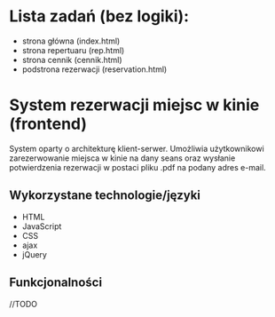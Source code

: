 # Lista zadań (bez logiki):
 * strona główna (index.html)
 * strona repertuaru (rep.html)
 * strona cennik (cennik.html)
 * podstrona rezerwacji (reservation.html)


# System rezerwacji miejsc w kinie (frontend)
System oparty o architekturę klient-serwer. Umożliwia użytkownikowi zarezerwowanie miejsca w kinie na dany seans oraz wysłanie potwierdzenia rezerwacji w postaci pliku .pdf na podany adres e-mail. 

## Wykorzystane technologie/języki
  * HTML
  * JavaScript
  * CSS
  * ajax
  * jQuery

## Funkcjonalności
//TODO
